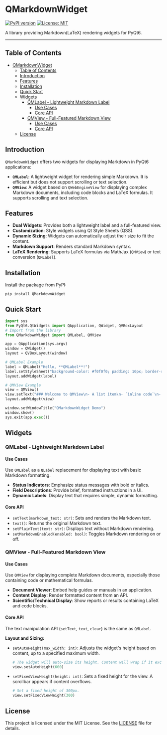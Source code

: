 # QMarkdownWidget

[![PyPI version](https://badge.fury.io/py/QMarkdownWidget.svg)](https://badge.fury.io/py/QMarkdownWidget)
[![License: MIT](https://img.shields.io/badge/License-MIT-yellow.svg)](https://opensource.org/licenses/MIT)

A library providing Markdown(LaTeX) rendering widgets for PyQt6.

---

## Table of Contents

- [QMarkdownWidget](#qmarkdownwidget)
  - [Table of Contents](#table-of-contents)
  - [Introduction](#introduction)
  - [Features](#features)
  - [Installation](#installation)
  - [Quick Start](#quick-start)
  - [Widgets](#widgets)
    - [QMLabel - Lightweight Markdown Label](#qmlabel---lightweight-markdown-label)
      - [Use Cases](#use-cases)
      - [Core API](#core-api)
    - [QMView - Full-Featured Markdown View](#qmview---full-featured-markdown-view)
      - [Use Cases](#use-cases-1)
      - [Core API](#core-api-1)
  - [License](#license)

## Introduction

`QMarkdownWidget` offers two widgets for displaying Markdown in PyQt6 applications:

- **`QMLabel`**: A lightweight widget for rendering simple Markdown. It is efficient but does not support scrolling or text selection.
- **`QMView`**: A widget based on `QWebEngineView` for displaying complex Markdown documents, including code blocks and LaTeX formulas. It supports scrolling and text selection.

## Features

- **Dual Widgets**: Provides both a lightweight label and a full-featured view.
- **Customization**: Style widgets using Qt Style Sheets (QSS).
- **Dynamic Sizing**: Widgets can automatically adjust their size to fit the content.
- **Markdown Support**: Renders standard Markdown syntax.
- **LaTeX Rendering**: Supports LaTeX formulas via MathJax (`QMView`) or text conversion (`QMLabel`).

## Installation

Install the package from PyPI:

```bash
pip install QMarkdownWidget
```

## Quick Start

```python
import sys
from PyQt6.QtWidgets import QApplication, QWidget, QVBoxLayout
# Import from the library
from QMarkdownWidget import QMLabel, QMView

app = QApplication(sys.argv)
window = QWidget()
layout = QVBoxLayout(window)

# QMLabel Example
label = QMLabel("Hello, **QMLabel**!")
label.setStyleSheet("background-color: #f0f0f0; padding: 10px; border-radius: 4px;")
layout.addWidget(label)

# QMView Example
view = QMView()
view.setText("### Welcome to QMView\n- A list item\n- `inline code`\n- LaTeX: $E = mc^2$")
layout.addWidget(view)

window.setWindowTitle("QMarkdownWidget Demo")
window.show()
sys.exit(app.exec())
```

## Widgets

### QMLabel - Lightweight Markdown Label

#### Use Cases

Use `QMLabel` as a `QLabel` replacement for displaying text with basic Markdown formatting.

- **Status Indicators**: Emphasize status messages with bold or italics.
- **Field Descriptions**: Provide brief, formatted instructions in a UI.
- **Dynamic Labels**: Display text that requires simple, dynamic formatting.

#### Core API

- `setText(markdown_text: str)`: Sets and renders the Markdown text.
- `text()`: Returns the original Markdown text.
- `setPlainText(text: str)`: Displays text without Markdown rendering.
- `setMarkdownEnabled(enabled: bool)`: Toggles Markdown rendering on or off.

### QMView - Full-Featured Markdown View

#### Use Cases

Use `QMView` for displaying complete Markdown documents, especially those containing code or mathematical formulas.

- **Document Viewer**: Embed help guides or manuals in an application.
- **Content Display**: Render formatted content from an API.
- **Scientific/Technical Display**: Show reports or results containing LaTeX and code blocks.

#### Core API

The text manipulation API (`setText`, `text`, `clear`) is the same as `QMLabel`.

**Layout and Sizing:**

- `setAutoHeight(max_width: int)`: Adjusts the widget's height based on content, up to a specified maximum width.
  ```python
  # The widget will auto-size its height. Content will wrap if it exceeds 600px.
  view.setAutoHeight(600)
  ```
- `setFixedViewHeight(height: int)`: Sets a fixed height for the view. A scrollbar appears if content overflows.
  ```python
  # Set a fixed height of 300px.
  view.setFixedViewHeight(300)
  ```

## License

This project is licensed under the MIT License. See the [LICENSE](LICENSE) file for details.